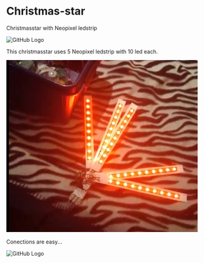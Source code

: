 # Christmas-star
Christmasstar with Neopixel ledstrip

![GitHub Logo](/julstierna.gif)

 

This christmasstar uses 5 Neopixel ledstrip with 10 led each.

![GitHub Logo](/Pict.jpg)

Conections are easy...

![GitHub Logo](/Namnlös.png)
